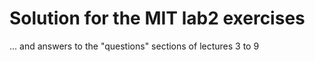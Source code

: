# Solution for the MIT lab2 exercises

... and answers to the "questions" sections of lectures 3 to 9